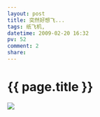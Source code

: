 ```yaml
---
layout: post
title: 突然好想飞...
tags: 纸飞机,
datetime: 2009-02-20 16:32
pv: 52
comment: 2
share: 
---
```


{{ page.title }}
================

 <p> </p><img small="0" src="http://hiphotos.baidu.com/hueidou163/pic/item/bb7a2b1ec3f659d41ad576a1.jpg" /> 

